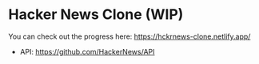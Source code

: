 # Hacker News Clone (WIP)

You can check out the progress here: https://hckrnews-clone.netlify.app/

- API: https://github.com/HackerNews/API
